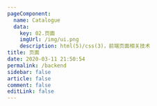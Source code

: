 ```yaml
---
pageComponent: 
  name: Catalogue
  data: 
    key: 02.页面
    imgUrl: /img/ui.png
    description: html(5)/css(3)，前端页面相关技术
title: 页面
date: 2020-03-11 21:50:54
permalink: /backend
sidebar: false
article: false
comment: false
editLink: false
---
```

